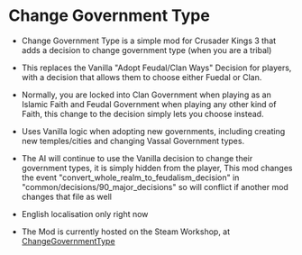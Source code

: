 # Change Government Type

- Change Government Type is  a simple mod for Crusader Kings 3 that adds a decision to change government type (when you are a tribal)

- This replaces the Vanilla "Adopt Feudal/Clan Ways" Decision for players, with a decision that allows them to choose either Fuedal or Clan.

- Normally, you are locked into Clan Government when playing as an Islamic Faith and Feudal Government when playing any other kind of Faith, this change to the decision simply lets you choose instead.

- Uses Vanilla logic when adopting new governments, including creating new temples/cities and changing Vassal Government types.

- The AI will continue to use the Vanilla decision to change their government types, it is simply hidden from the player, This mod changes the event "convert_whole_realm_to_feudalism_decision" in "common/decisions/90_major_decisions" so will conflict if another mod changes that file as well

- English localisation only right now

- The Mod is currently hosted on the Steam Workshop, at [ChangeGovernmentType](https://steamcommunity.com/sharedfiles/filedetails/?id=2903726036)